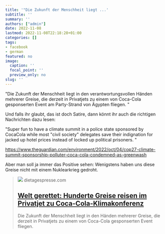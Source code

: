 ```yaml
---
title: '"Die Zukunft der Menschheit liegt ...'
subtitle: ''
summary: ''
authors: ["admin"]
date: 2022-11-08
lastmod: 2022-11-08T22:18:28+01:00
categories: []
tags:
- facebook
- german
featured: no
image:
  caption: ''
  focal_point: ''
  preview_only: no
slug: ''
---
```

"Die Zukunft der Menschheit liegt in den verantwortungsvollen Händen mehrerer Greise, die derzeit in Privatjets zu einem von Coca-Cola gesponserten Event am Party-Strand von Ägypten fliegen. "

Und falls ihr glaubt, das ist doch Satire, dann könnt ihr auch die richtigen Nachrichten dazu lesen:  

"Super fun to have a climate summit in a police state sponsored by CocaCola while most "civil society" delegates save their indignation for jacked up hotel prices instead of locked up political prisoners. "

https://www.theguardian.com/environment/2022/oct/04/cop27-climate-summit-sponsorship-polluter-coca-cola-condemned-as-greenwash

Aber man soll ja immer das Positive sehen: Wenigstens haben uns diese Greise nicht mit einem Nuklearkrieg gedroht.
> [![](https://dietagespresse.com/wp-content/uploads/2022/11/20221107_PD3203.HR_.jpg)](https://dietagespresse.com/welt-gerettet-hunderte-greise-reisen-im-privatjet-zu-coca-cola-klimakonferenz/)
> dietagespresse.com
> ## [Welt gerettet: Hunderte Greise reisen im Privatjet zu Coca-Cola-Klimakonferenz](https://dietagespresse.com/welt-gerettet-hunderte-greise-reisen-im-privatjet-zu-coca-cola-klimakonferenz/)
>
>Die Zukunft der Menschheit liegt in den Händen mehrerer Greise, die derzeit in Privatjets zu einem von Coca-Cola gesponserten Event fliegen. 


